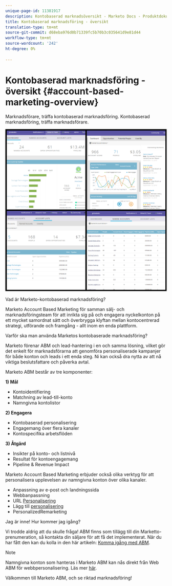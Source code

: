 ```yaml
---
unique-page-id: 11381917
description: Kontobaserad marknadsöversikt - Marketo Docs - Produktdokumentation
title: Kontobaserad marknadsföring - översikt
translation-type: tm+mt
source-git-commit: d68eba976d0b71339fc5b70b3c035641d9e81d44
workflow-type: tm+mt
source-wordcount: '242'
ht-degree: 0%

---
```



# Kontobaserad marknadsföring - översikt {#account-based-marketing-overview}

Marknadsförare, träffa kontobaserad marknadsföring. Kontobaserad marknadsföring, träffa marknadsförare.

![](assets/photo-collage.png)

Vad är Marketo-kontobaserad marknadsföring?

Marketo Account Based Marketing för samman sälj- och marknadsföringsteam för att inrikta sig på och engagera nyckelkonton på ett mycket samordnat sätt och överbrygga klyftan mellan kontocentrerad strategi, utförande och framgång - allt inom en enda plattform.

Varför ska man använda Marketos kontobaserade marknadsföring?

Marketo förenar ABM och lead-hantering i en och samma lösning, vilket gör det enkelt för marknadsförarna att genomföra personaliserade kampanjer för både konton och leads i ett enda steg. Ni kan också dra nytta av att nå viktiga beslutsfattare och påverka avtal.

Marketo ABM består av tre komponenter:

**1) Mål**

* Kontoidentifiering
* Matchning av lead-till-konto
* Namngivna kontolistor

**2) Engagera**

* Kontobaserad personalisering
* Engagemang över flera kanaler
* Kontospecifika arbetsflöden

**3) Åtgärd**

* Insikter på konto- och listnivå
* Resultat för kontoengagemang
* Pipeline &amp; Revenue Impact

Marketo Account Based Marketing erbjuder också olika verktyg för att personalisera upplevelsen av namngivna konton över olika kanaler.

* Anpassning av e-post och landningssida
* Webbanpassning
* URL [Personalisering](/help/marketo/product-docs/demand-generation/landing-pages/personalizing-landing-pages/enable-personalized-urls-for-your-account.md)
* Lägg till [personalisering](/help/marketo/product-docs/demand-generation/facebook/create-a-custom-audience-in-facebook.md)
* [](/help/marketo/product-docs/web-personalization/website-retargeting/retargeting-with-web-personalization-data.md) PersonalizedRemarketing

Jag är inne! Hur kommer jag igång?

Vi trodde aldrig att du skulle fråga! ABM finns som tillägg till din Marketto-prenumeration, så kontakta din säljare för att få det implementerat. När du har fått den kan du kolla in den här artikeln: [Komma igång med ABM](/help/marketo/product-docs/target-account-management/setup-tam/getting-started-with-tam.md).

>[!NOTE]
>
>Namngivna konton som hanteras i Marketo ABM kan nås direkt från Web ABM för webbpersonalisering. Läs mer [här](/help/marketo/product-docs/web-personalization/account-based-web-marketing/account-based-web-marketing-with-abm.md).

Välkommen till Marketo ABM, och se riktad marknadsföring!
